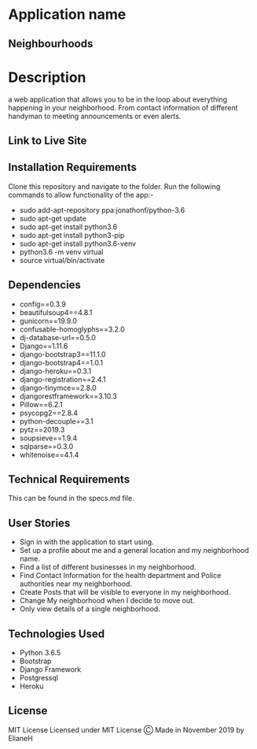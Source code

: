 # Application name

 ## Neighbourhoods

# Description
a web application that allows you to be in the loop about everything happening in your neighborhood. From contact information of different handyman to meeting announcements or even alerts.


## Link to Live Site 

## Installation Requirements
  Clone this repository and navigate to the folder.
  Run the following commands to allow functionality of the app:-
  * sudo add-apt-repository ppa:jonathonf/python-3.6
  * sudo apt-get update
  * sudo apt-get install python3.6
  * sudo apt-get install python3-pip
  * sudo apt-get install python3.6-venv
  * python3.6 -m venv virtual
  * source virtual/bin/activate
 
 

## Dependencies
* config==0.3.9
* beautifulsoup4==4.8.1
* gunicorn==19.9.0
* confusable-homoglyphs==3.2.0
* dj-database-url==0.5.0
* Django==1.11.6
* django-bootstrap3==11.1.0
* django-bootstrap4==1.0.1
* django-heroku==0.3.1
* django-registration==2.4.1
* django-tinymce==2.8.0
* djangorestframework==3.10.3
* Pillow==6.2.1
* psycopg2==2.8.4
* python-decouple==3.1
* pytz==2019.3
* soupsieve==1.9.4
* sqlparse==0.3.0
* whitenoise==4.1.4
## Technical Requirements
This can be found in the specs.md file.
## User Stories
* Sign in with the application to start using.
* Set up a profile about me and a general location and my neighborhood name.
* Find a list of different businesses in my neighborhood.
* Find Contact Information for the health department and Police authorities near my neighborhood.
* Create Posts that will be visible to everyone in my neighborhood.
* Change My neighborhood when I decide to move out.
* Only view details of a single neighborhood.



## Technologies Used
  * Python 3.6.5
  * Bootstrap
  * Django Framework
  * Postgressql
  * Heroku
## License
MIT License
Licensed under MIT License
Ⓒ Made in November 2019 by ElianeH
